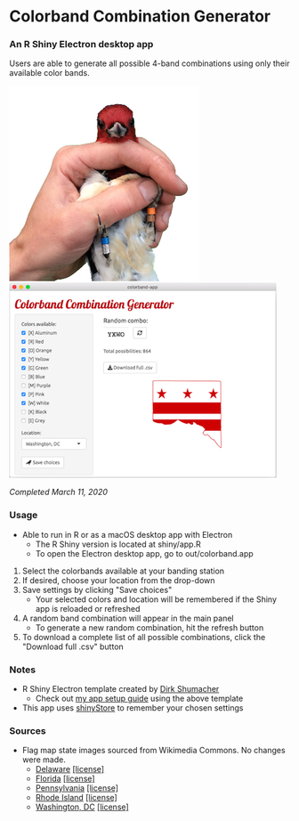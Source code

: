 # Colorband Combination Generator

### An R Shiny Electron desktop app

Users are able to generate all possible 4-band combinations using only their available color bands.

![rhwo](/images/rhwo_transparent.png) ![screenshot](/images/app_img_m.png)

*Completed March 11, 2020*

### Usage
- Able to run in R or as a macOS desktop app with Electron
    - The R Shiny version is located at shiny/app.R
    - To open the Electron desktop app, go to out/colorband.app
    
1. Select the colorbands available at your banding station
2. If desired, choose your location from the drop-down
3. Save settings by clicking "Save choices"
    - Your selected colors and location will be remembered if the Shiny app is reloaded or refreshed
4. A random band combination will appear in the main panel
    - To generate a new random combination, hit the refresh button
5. To download a complete list of all possible combinations, click the "Download full .csv" button

### Notes
- R Shiny Electron template created by <a href="https://github.com/dirkschumacher/r-shiny-electron">Dirk Shumacher</a>
    - Check out <a href="https://github.com/lawalter/r-shiny-electron-app">my app setup guide</a> using the above template
- This app uses <a href="https://github.com/trestletech/shinyStore">shinyStore</a> to remember your chosen settings

### Sources
- Flag map state images sourced from Wikimedia Commons. No changes were made.
    - <a href = "https://commons.wikimedia.org/wiki/File:Flag-map_of_Delaware.svg">Delaware</a> <a href="https://creativecommons.org/licenses/by-sa/3.0/deed.en">[license]</a>
    - <a href = "https://commons.wikimedia.org/wiki/File:Flag-map_of_Florida.svg">Florida</a> <a href="https://creativecommons.org/licenses/by-sa/3.0/deed.en">[license]</a>
    - <a href = "https://commons.wikimedia.org/wiki/File:Flag-map_of_Pennsylvania.svg">Pennsylvania</a> <a href="https://creativecommons.org/licenses/by-sa/3.0/deed.en">[license]</a>
    - <a href = "https://commons.wikimedia.org/wiki/File:Flag-map_of_Rhode_Island.svg">Rhode Island</a> <a href="https://creativecommons.org/licenses/by-sa/3.0/deed.en">[license]</a>
    - <a href = "https://commons.wikimedia.org/wiki/File:Flag_map_of_Washington_DC.png">Washington, DC</a> <a href="https://creativecommons.org/licenses/by-sa/3.0/deed.en">[license]</a>
